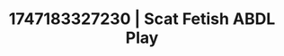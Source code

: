 ---
categories:
- Respectful sex
- Dark fantasy erotica
- Office affair
- Erotic gaze
- Bi-curious stories
image: /assets/images/1747183327230.webp
layout: post
seo:
  description: Featured content with premium ABDL Play, Scat Fetish. HD images available.
  keywords: ABDL Play, Scat Fetish
  og_image: /assets/images/1747183327230.webp
  schema_type: VisualArtwork
tags:
- ABDL Play
- Scat Fetish
- '#1747183327230'
title: 1747183327230 | Scat Fetish ABDL Play
---